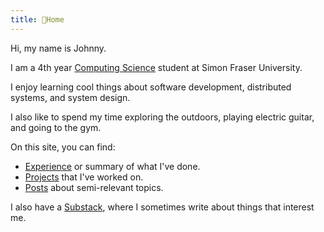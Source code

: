 ```yaml
---
title: 🍞Home
---
```


Hi, my name is Johnny.

I am a 4th year [Computing Science](https://www.sfu.ca/computing.html) student at Simon Fraser University. 

I enjoy learning cool things about software development, distributed systems, and system design. 

I also like to spend my time exploring the outdoors, playing electric guitar, and going to the gym. 

On this site, you can find:
- [Experience](about/experience.md) or summary of what I've done.
- [Projects](about/projects) that I've worked on. 
- [Posts](posts/) about semi-relevant topics.

I also have a [Substack](https://toastjpg.substack.com/), where I sometimes write about things that interest me. 
